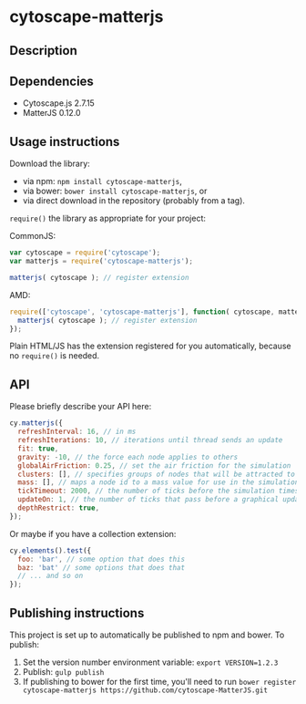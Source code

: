 cytoscape-matterjs
================================================================================


## Description




## Dependencies

 * Cytoscape.js 2.7.15
 * MatterJS 0.12.0


## Usage instructions

Download the library:
 * via npm: `npm install cytoscape-matterjs`,
 * via bower: `bower install cytoscape-matterjs`, or
 * via direct download in the repository (probably from a tag).

`require()` the library as appropriate for your project:

CommonJS:
```js
var cytoscape = require('cytoscape');
var matterjs = require('cytoscape-matterjs');

matterjs( cytoscape ); // register extension
```

AMD:
```js
require(['cytoscape', 'cytoscape-matterjs'], function( cytoscape, matterjs ){
  matterjs( cytoscape ); // register extension
});
```

Plain HTML/JS has the extension registered for you automatically, because no `require()` is needed.


## API

Please briefly describe your API here:

```js
cy.matterjs({
  refreshInterval: 16, // in ms
  refreshIterations: 10, // iterations until thread sends an update
  fit: true,
  gravity: -10, // the force each node applies to others
  globalAirFriction: 0.25, // set the air friction for the simulation
  clusters: [], // specifies groups of nodes that will be attracted to an average point between them
  mass: [], // maps a node id to a mass value for use in the simulation with a {id: 'IDENTIFICATION', mass: 15}. If a mass is not specified for a particular node the layout assigns it a mass of 10
  tickTimeout: 2000, // the number of ticks before the simulation times out
  updateOn: 1, // the number of ticks that pass before a graphical update. The default is 1, and so the graphics update every tick
  depthRestrict: true,
});
```

Or maybe if you have a collection extension:

```js
cy.elements().test({
  foo: 'bar', // some option that does this
  baz: 'bat' // some options that does that
  // ... and so on
});
```


## Publishing instructions

This project is set up to automatically be published to npm and bower.  To publish:

1. Set the version number environment variable: `export VERSION=1.2.3`
1. Publish: `gulp publish`
1. If publishing to bower for the first time, you'll need to run `bower register cytoscape-matterjs https://github.com/cytoscape-MatterJS.git`
